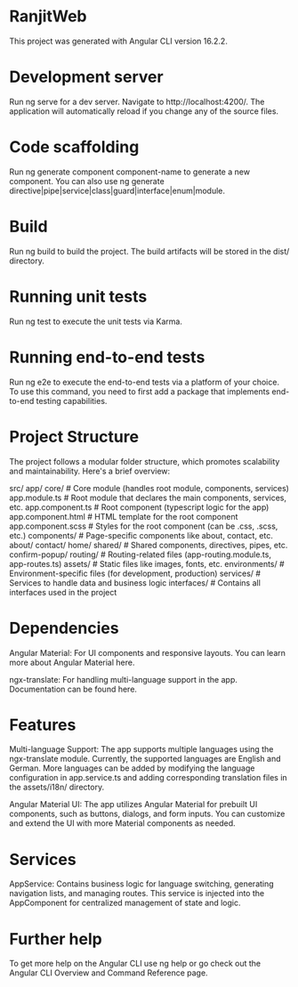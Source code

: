 # RanjitWeb

This project was generated with Angular CLI version 16.2.2.

# Development server

Run ng serve for a dev server. Navigate to http://localhost:4200/. The application will automatically reload if you change any of the source files.

# Code scaffolding

Run ng generate component component-name to generate a new component. You can also use ng generate directive|pipe|service|class|guard|interface|enum|module.

# Build

Run ng build to build the project. The build artifacts will be stored in the dist/ directory.

# Running unit tests

Run ng test to execute the unit tests via Karma.

# Running end-to-end tests

Run ng e2e to execute the end-to-end tests via a platform of your choice. To use this command, you need to first add a package that implements end-to-end testing capabilities.

# Project Structure

The project follows a modular folder structure, which promotes scalability and maintainability. Here's a brief overview:

src/
  app/
    core/                     # Core module (handles root module, components, services)
      app.module.ts            # Root module that declares the main components, services, etc.
      app.component.ts         # Root component (typescript logic for the app)
      app.component.html       # HTML template for the root component
      app.component.scss       # Styles for the root component (can be .css, .scss, etc.)
    components/                # Page-specific components like about, contact, etc.
      about/
      contact/
      home/
    shared/                    # Shared components, directives, pipes, etc.
      confirm-popup/
    routing/                   # Routing-related files (app-routing.module.ts, app-routes.ts)
    assets/                    # Static files like images, fonts, etc.
    environments/              # Environment-specific files (for development, production)
    services/                  # Services to handle data and business logic
    interfaces/                # Contains all interfaces used in the project

# Dependencies

Angular Material: For UI components and responsive layouts. You can learn more about Angular Material here.

ngx-translate: For handling multi-language support in the app. Documentation can be found here.

# Features

Multi-language Support: The app supports multiple languages using the ngx-translate module. Currently, the supported languages are English and German. More languages can be added by modifying the language configuration in app.service.ts and adding corresponding translation files in the assets/i18n/ directory.

Angular Material UI: The app utilizes Angular Material for prebuilt UI components, such as buttons, dialogs, and form inputs. You can customize and extend the UI with more Material components as needed.

# Services

AppService: Contains business logic for language switching, generating navigation lists, and managing routes. This 
service is injected into the AppComponent for centralized management of state and logic.

# Further help

To get more help on the Angular CLI use ng help or go check out the Angular CLI Overview and Command Reference page.

